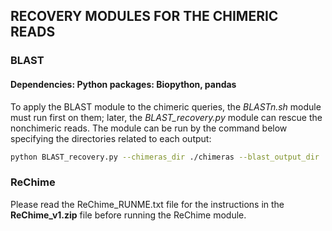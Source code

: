 ## RECOVERY MODULES FOR THE CHIMERIC READS

### BLAST
#### Dependencies: Python packages: Biopython, pandas

To apply the BLAST module to the chimeric queries, the *BLASTn.sh* module must run first on them; later, the *BLAST_recovery.py* module can rescue the nonchimeric reads. The module can be run by the command below specifying the directories related to each output:

```bash
python BLAST_recovery.py --chimeras_dir ./chimeras --blast_output_dir ./blast_output --nonchimeric_dir .
```

### ReChime
Please read the ReChime_RUNME.txt file for the instructions in the **ReChime_v1.zip** file before running the ReChime module. 
